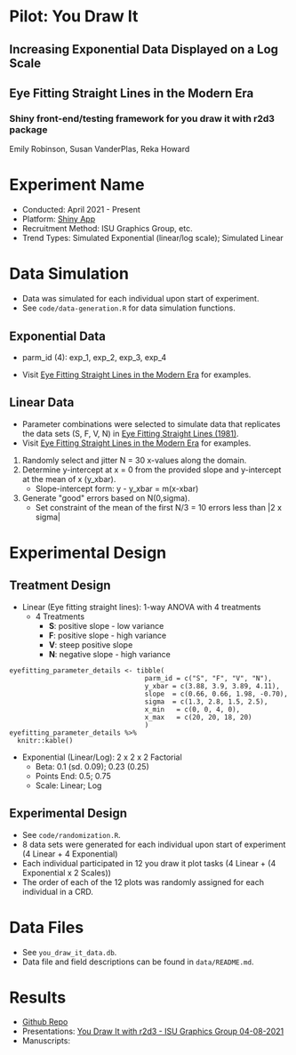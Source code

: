 # Pilot: You Draw It
## Increasing Exponential Data Displayed on a Log Scale
## Eye Fitting Straight Lines in the Modern Era

### Shiny front-end/testing framework for you draw it with r2d3 package

Emily Robinson, Susan VanderPlas, Reka Howard

# Experiment Name

+ Conducted: April 2021 - Present
+ Platform: [Shiny App](https://shiny.srvanderplas.com/eye-fitting/ )
+ Recruitment Method: ISU Graphics Group, etc.
+ Trend Types: Simulated Exponential (linear/log scale); Simulated Linear

# Data Simulation
+ Data was simulated for each individual upon start of experiment.
+ See `code/data-generation.R` for data simulation functions.

## Exponential Data
+ parm_id (4): exp_1, exp_2, exp_3, exp_4

+ Visit [Eye Fitting Straight Lines in the Modern Era](https://emily-robinson.shinyapps.io/you-draw-it-parameter-selection/) for examples.

## Linear Data

+ Parameter combinations were selected to simulate data that replicates the data sets (S, F, V, N) in [Eye Fitting Straight Lines (1981)](https://www.tandfonline.com/doi/abs/10.1080/00031305.1981.10479335).
+ Visit [Eye Fitting Straight Lines in the Modern Era](https://emily-robinson.shinyapps.io/you-draw-it-parameter-selection/) for examples.

1. Randomly select and jitter N = 30 x-values along the domain.
2. Determine y-intercept at x = 0 from the provided slope and y-intercept at the mean of x (y_xbar).
    + Slope-intercept form: y - y_xbar = m(x-xbar)
3. Generate "good" errors based on N(0,sigma). 
    + Set constraint of the mean of the first N/3 = 10 errors less than |2 x sigma|

# Experimental Design

## Treatment Design
+ Linear (Eye fitting straight lines): 1-way ANOVA with 4 treatments
    + 4 Treatments
      + **S**: positive slope - low variance 
      + **F**: positive slope - high variance
      + **V**: steep positive slope
      + **N**: negative slope - high variance
      
```{r eyefitting-paramaeter-details}
eyefitting_parameter_details <- tibble(
                                  parm_id = c("S", "F", "V", "N"),
                                  y_xbar = c(3.88, 3.9, 3.89, 4.11),
                                  slope  = c(0.66, 0.66, 1.98, -0.70),
                                  sigma  = c(1.3, 2.8, 1.5, 2.5),
                                  x_min   = c(0, 0, 4, 0),
                                  x_max   = c(20, 20, 18, 20)
                                  )
eyefitting_parameter_details %>%
  knitr::kable()
```
    
+ Exponential (Linear/Log): 2 x 2 x 2 Factorial
    + Beta: 0.1 (sd. 0.09); 0.23 (0.25)
    + Points End: 0.5; 0.75
    + Scale: Linear; Log

## Experimental Design
+ See `code/randomization.R`.
+ 8 data sets were generated for each individual upon start of experiment (4 Linear + 4 Exponential)
+ Each individual participated in 12 you draw it plot tasks (4 Linear + (4 Exponential x 2 Scales))
+ The order of each of the 12 plots was randomly assigned for each individual in a CRD.

# Data Files
+ See `you_draw_it_data.db`.
+ Data file and field descriptions can be found in `data/README.md`.

# Results
+ [Github Repo](https://github.com/srvanderplas/Perception-of-Log-Scales/tree/master/you-draw-it-development/you-draw-it-pilot-app)
+ Presentations: [You Draw It with r2d3 - ISU Graphics Group 04-08-2021](https://srvanderplas.github.io/Perception-of-Log-Scales/presentations/you-draw-it-with-r2d3-graphicsgroup04082021/index.html#1)
+ Manuscripts: 

